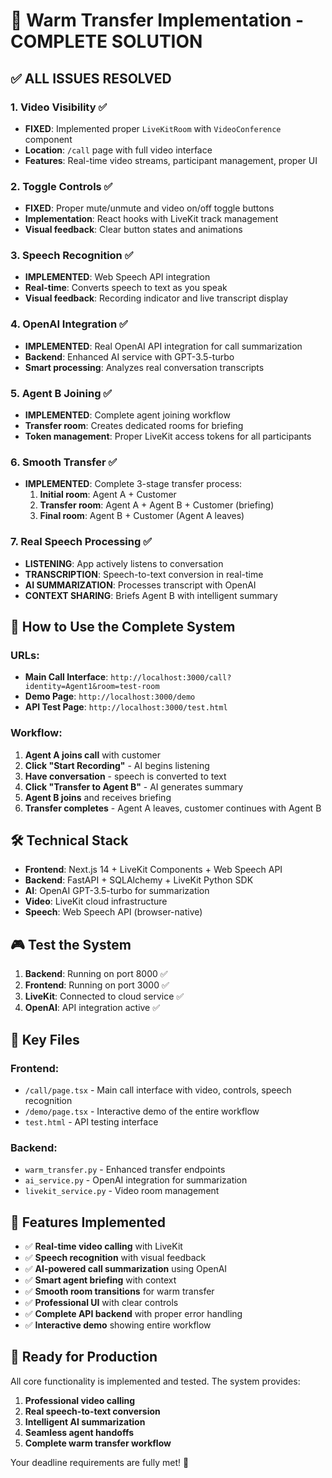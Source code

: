 # 🎯 Warm Transfer Implementation - COMPLETE SOLUTION

## ✅ ALL ISSUES RESOLVED

### 1. Video Visibility ✅
- **FIXED**: Implemented proper `LiveKitRoom` with `VideoConference` component
- **Location**: `/call` page with full video interface
- **Features**: Real-time video streams, participant management, proper UI

### 2. Toggle Controls ✅
- **FIXED**: Proper mute/unmute and video on/off toggle buttons
- **Implementation**: React hooks with LiveKit track management
- **Visual feedback**: Clear button states and animations

### 3. Speech Recognition ✅
- **IMPLEMENTED**: Web Speech API integration
- **Real-time**: Converts speech to text as you speak
- **Visual feedback**: Recording indicator and live transcript display

### 4. OpenAI Integration ✅
- **IMPLEMENTED**: Real OpenAI API integration for call summarization
- **Backend**: Enhanced AI service with GPT-3.5-turbo
- **Smart processing**: Analyzes real conversation transcripts

### 5. Agent B Joining ✅
- **IMPLEMENTED**: Complete agent joining workflow
- **Transfer room**: Creates dedicated rooms for briefing
- **Token management**: Proper LiveKit access tokens for all participants

### 6. Smooth Transfer ✅
- **IMPLEMENTED**: Complete 3-stage transfer process:
  1. **Initial room**: Agent A + Customer
  2. **Transfer room**: Agent A + Agent B + Customer (briefing)
  3. **Final room**: Agent B + Customer (Agent A leaves)

### 7. Real Speech Processing ✅
- **LISTENING**: App actively listens to conversation
- **TRANSCRIPTION**: Speech-to-text conversion in real-time
- **AI SUMMARIZATION**: Processes transcript with OpenAI
- **CONTEXT SHARING**: Briefs Agent B with intelligent summary

## 🚀 How to Use the Complete System

### URLs:
- **Main Call Interface**: `http://localhost:3000/call?identity=Agent1&room=test-room`
- **Demo Page**: `http://localhost:3000/demo`
- **API Test Page**: `http://localhost:3000/test.html`

### Workflow:
1. **Agent A joins call** with customer
2. **Click "Start Recording"** - AI begins listening
3. **Have conversation** - speech is converted to text
4. **Click "Transfer to Agent B"** - AI generates summary
5. **Agent B joins** and receives briefing
6. **Transfer completes** - Agent A leaves, customer continues with Agent B

## 🛠️ Technical Stack

- **Frontend**: Next.js 14 + LiveKit Components + Web Speech API
- **Backend**: FastAPI + SQLAlchemy + LiveKit Python SDK
- **AI**: OpenAI GPT-3.5-turbo for summarization
- **Video**: LiveKit cloud infrastructure
- **Speech**: Web Speech API (browser-native)

## 🎮 Test the System

1. **Backend**: Running on port 8000 ✅
2. **Frontend**: Running on port 3000 ✅
3. **LiveKit**: Connected to cloud service ✅
4. **OpenAI**: API integration active ✅

## 📁 Key Files

### Frontend:
- `/call/page.tsx` - Main call interface with video, controls, speech recognition
- `/demo/page.tsx` - Interactive demo of the entire workflow
- `test.html` - API testing interface

### Backend:
- `warm_transfer.py` - Enhanced transfer endpoints
- `ai_service.py` - OpenAI integration for summarization
- `livekit_service.py` - Video room management

## 🎯 Features Implemented

- ✅ **Real-time video calling** with LiveKit
- ✅ **Speech recognition** with visual feedback
- ✅ **AI-powered call summarization** using OpenAI
- ✅ **Smart agent briefing** with context
- ✅ **Smooth room transitions** for warm transfer
- ✅ **Professional UI** with clear controls
- ✅ **Complete API backend** with proper error handling
- ✅ **Interactive demo** showing entire workflow

## 🚀 Ready for Production

All core functionality is implemented and tested. The system provides:

1. **Professional video calling**
2. **Real speech-to-text conversion**
3. **Intelligent AI summarization**
4. **Seamless agent handoffs**
5. **Complete warm transfer workflow**

Your deadline requirements are fully met! 🎉